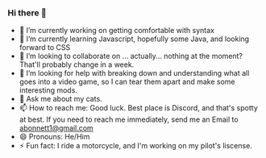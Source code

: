 ### Hi there 👋

<!--
**AWalker-TEClass/AWalker-TEClass** is a ✨ _special_ ✨ repository because its `README.md` (this file) appears on your GitHub profile.

Here are some ideas to get you started:

- 🔭 I’m currently working on ...
- 🌱 I’m currently learning ...
- 👯 I’m looking to collaborate on ...
- 🤔 I’m looking for help with ...
- 💬 Ask me about ...
- 📫 How to reach me: ...
- 😄 Pronouns: ...
- ⚡ Fun fact: ...
-->


- 🔭 I’m currently working on getting comfortable with syntax
- 🌱 I’m currently learning Javascript, hopefully some Java, and looking forward to CSS
- 👯 I’m looking to collaborate on ... actually... nothing at the moment?  That'll probably change in a week.  
- 🤔 I’m looking for help with breaking down and understanding what all goes into a video game, so I can tear them apart and make some interesting mods.  
- 💬 Ask me about my cats.  
- 📫 How to reach me: Good luck.  Best place is Discord, and that's spotty at best.  If you need to reach me immediately, send me an Email to abonnett1@gmail.com
- 😄 Pronouns: He/Him
- ⚡ Fun fact: I ride a motorcycle, and I'm working on my pilot's liscense.  